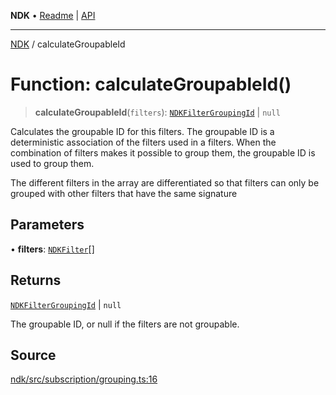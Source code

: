**NDK** • [Readme](../README.md) \| [API](../globals.md)

***

[NDK](../README.md) / calculateGroupableId

# Function: calculateGroupableId()

> **calculateGroupableId**(`filters`): [`NDKFilterGroupingId`](../type-aliases/NDKFilterGroupingId.md) \| `null`

Calculates the groupable ID for this filters.
The groupable ID is a deterministic association of the filters
used in a filters. When the combination of filters makes it
possible to group them, the groupable ID is used to group them.

The different filters in the array are differentiated so that
filters can only be grouped with other filters that have the same signature

## Parameters

• **filters**: [`NDKFilter`](../type-aliases/NDKFilter.md)[]

## Returns

[`NDKFilterGroupingId`](../type-aliases/NDKFilterGroupingId.md) \| `null`

The groupable ID, or null if the filters are not groupable.

## Source

[ndk/src/subscription/grouping.ts:16](https://github.com/nostr-dev-kit/ndk/blob/d04eef3/ndk/src/subscription/grouping.ts#L16)
